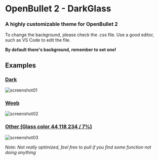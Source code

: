 # OpenBullet 2 - DarkGlass
### A highly customizable theme for OpenBullet 2

To change the background, please check the .css file. Use a good editor, such as VS Code to edit the file.

**By default there's background, remember to set one!**

## Examples

### [Dark](https://i.imgur.com/UoJzcni.png)

![screenshot01](https://i.imgur.com/NqOQZYT.png)

### [Weeb](https://i.imgur.com/HkbSL6C.png)

![screenshot02](https://i.imgur.com/bFqcFeb.png)

### [Other (Glass color 44 118 234 / 7%)](https://i.imgur.com/BqaBMjS.jpeg)

![screenshot03](https://i.imgur.com/Wa2xmoT.png)



*Note: Not really optimized, feel free to pull if you find some function not doing anything*
